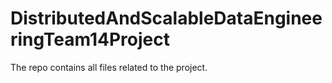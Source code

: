 # DistributedAndScalableDataEngineeringTeam14Project
The repo contains all files related to the project.

